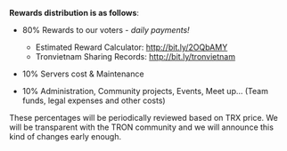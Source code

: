 **Rewards distribution is as follows**:

- 80% Rewards to our voters - *daily payments!* 

  - Estimated Reward Calculator: http://bit.ly/2OQbAMY
  - Tronvietnam Sharing Records: http://bit.ly/tronvietnam


- 10% Servers cost & Maintenance

- 10% Administration, Community projects, Events, Meet up… (Team funds, legal expenses and other costs)

These percentages will be periodically reviewed based on TRX price. We will be transparent with the TRON community and we will announce this kind of changes early enough.
 
